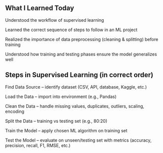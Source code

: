 ## What I Learned Today

Understood the workflow of supervised learning

Learned the correct sequence of steps to follow in an ML project

Realized the importance of data preprocessing (cleaning & splitting) before training

Understood how training and testing phases ensure the model generalizes well

## Steps in Supervised Learning (in correct order)

Find Data Source – identify dataset (CSV, API, database, Kaggle, etc.)

Load the Data – import into environment (e.g., Pandas)

Clean the Data – handle missing values, duplicates, outliers, scaling, encoding

Split the Data – training vs testing set (e.g., 80:20)

Train the Model – apply chosen ML algorithm on training set

Test the Model – evaluate on unseen/testing set with metrics (accuracy, precision, recall, F1, RMSE, etc.)
